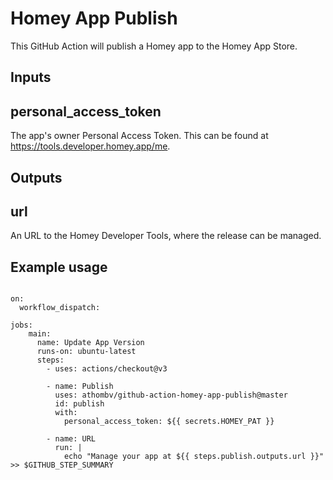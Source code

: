 # Homey App Publish

This GitHub Action will publish a Homey app to the Homey App Store.

## Inputs

## personal_access_token

The app's owner Personal Access Token. This can be found at https://tools.developer.homey.app/me.

## Outputs

## url

An URL to the Homey Developer Tools, where the release can be managed.

## Example usage

```name: Publish Homey App

on:
  workflow_dispatch:

jobs:  
    main:
      name: Update App Version
      runs-on: ubuntu-latest
      steps:
        - uses: actions/checkout@v3
        
        - name: Publish
          uses: athombv/github-action-homey-app-publish@master
          id: publish
          with:
            personal_access_token: ${{ secrets.HOMEY_PAT }}

        - name: URL
          run: |
            echo "Manage your app at ${{ steps.publish.outputs.url }}" >> $GITHUB_STEP_SUMMARY
```
